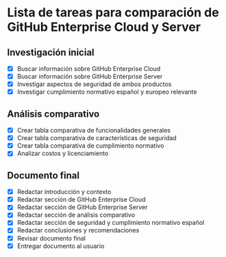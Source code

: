 # Lista de tareas para comparación de GitHub Enterprise Cloud y Server

## Investigación inicial
- [x] Buscar información sobre GitHub Enterprise Cloud
- [x] Buscar información sobre GitHub Enterprise Server
- [x] Investigar aspectos de seguridad de ambos productos
- [x] Investigar cumplimiento normativo español y europeo relevante

## Análisis comparativo
- [x] Crear tabla comparativa de funcionalidades generales
- [x] Crear tabla comparativa de características de seguridad
- [x] Crear tabla comparativa de cumplimiento normativo
- [x] Analizar costos y licenciamiento

## Documento final
- [x] Redactar introducción y contexto
- [x] Redactar sección de GitHub Enterprise Cloud
- [x] Redactar sección de GitHub Enterprise Server
- [x] Redactar sección de análisis comparativo
- [x] Redactar sección de seguridad y cumplimiento normativo español
- [x] Redactar conclusiones y recomendaciones
- [x] Revisar documento final
- [x] Entregar documento al usuario
